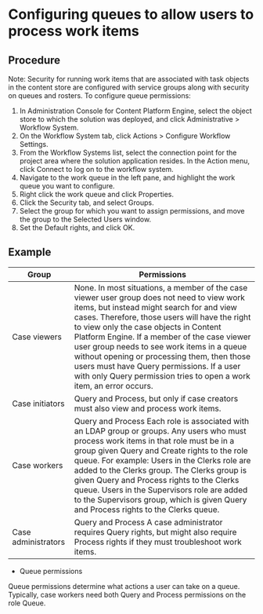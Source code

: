 # Configuring queues to allow users to process work items

## Procedure

Note: Security for running work items that are associated with task objects in the
content store are configured with service groups along with security on queues and rosters.
To
configure queue permissions:

1. In Administration Console for Content Platform
Engine,
select the object store to which the solution was deployed, and click Administrative > Workflow System.
2. On the Workflow System tab, click Actions > Configure Workflow Settings.
3. From the Workflow Systems list,
select the connection point for the project area where the solution
application resides.
In the Action menu,
click Connect to log on to the workflow system.
4. Navigate to the work queue in the left pane, and highlight
the work queue you want to configure.
5. Right click the work queue and click Properties.
6. Click the Security tab, and select Groups.
7. Select the group for which you want to assign permissions,
and move the group to the Selected Users window.
8. Set the Default rights, and click OK.

## Example

| Group               | Permissions                                                                                                                                                                                                                                                                                                                                                                                                                                                                                          |
|---------------------|------------------------------------------------------------------------------------------------------------------------------------------------------------------------------------------------------------------------------------------------------------------------------------------------------------------------------------------------------------------------------------------------------------------------------------------------------------------------------------------------------|
| Case viewers        | None. In most situations, a member of the case viewer user group does not need to view work items, but instead might search for and view cases. Therefore, those users will have the right to view only the case objects in Content Platform Engine. If a member of the case viewer user group needs to see work items in a queue without opening or processing them, then those users must have Query permissions. If a user with only Query permission tries to open a work item, an error occurs. |
| Case initiators     | Query and Process, but only if case creators must also view and process work items.                                                                                                                                                                                                                                                                                                                                                                                                                  |
| Case workers        | Query and Process Each role is associated with an LDAP group or groups. Any users who must process work items in that role must be in a group given Query and Create rights to the role queue. For example: Users in the Clerks role are added to the Clerks group. The Clerks group is given Query and Process rights to the Clerks queue. Users in the Supervisors role are added to the Supervisors group, which is given Query and Process rights to the Clerks queue.                           |
| Case administrators | Query and Process A case administrator requires Query rights, but might also require Process rights if they must troubleshoot work items.                                                                                                                                                                                                                                                                                                                                                            |

- Queue permissions

Queue permissions determine what actions a user can take on a queue. Typically, case workers need both Query and Process permissions on the role Queue.
